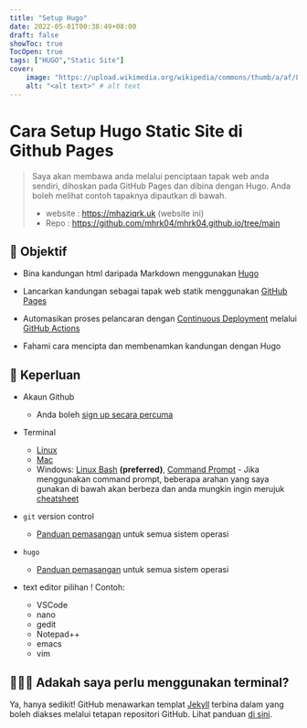 ```yaml
---
title: "Setup Hugo"
date: 2022-05-01T00:38:49+08:00
draft: false
showToc: true
TocOpen: true
tags: ["HUGO","Static Site"]
cover:
    image: "https://upload.wikimedia.org/wikipedia/commons/thumb/a/af/Logo_of_Hugo_the_static_website_generator.svg/1024px-Logo_of_Hugo_the_static_website_generator.svg.png" # image path/url
    alt: "<alt text>" # alt text
---
```


# Cara Setup Hugo Static Site di Github Pages

> Saya akan membawa anda melalui penciptaan tapak web anda sendiri, dihoskan pada GitHub Pages dan dibina dengan Hugo. Anda boleh melihat contoh tapaknya dipautkan di bawah.
>
> - website : <https://mhaziqrk.uk> (website ini)
> - Repo : <https://github.com/mhrk04/mhrk04.github.io/tree/main>

## 🎯 Objektif

- Bina kandungan html daripada Markdown menggunakan [Hugo](https://gohugo.io/)

- Lancarkan kandungan sebagai tapak web statik menggunakan [GitHub Pages](https://pages.github.com/)

- Automasikan proses pelancaran dengan [Continuous Deployment](https://www.atlassian.com/continuous-delivery/continuous-deployment) melalui [GitHub Actions](https://github.com/features/actions)

- Fahami cara mencipta dan membenamkan kandungan dengan Hugo

## 📌 Keperluan

- Akaun Github
  - Anda boleh [sign up secara percuma](https://github.com/join)

- Terminal
  - [Linux](https://maker.pro/linux/tutorial/basic-linux-commands-for-beginners)
  - [Mac](https://www.businessinsider.com/how-to-open-terminal-on-mac?r=US&IR=T)
  - Windows: [Linux Bash](https://www.laptopmag.com/uk/articles/use-bash-shell-windows-10) **(preferred)**, [Command Prompt](https://www.howtogeek.com/235101/10-ways-to-open-the-command-prompt-in-windows-10/)
        - Jika menggunakan command prompt, beberapa arahan yang saya gunakan di bawah akan berbeza dan anda mungkin ingin merujuk [cheatsheet](http://www.cs.columbia.edu/~sedwards/classes/2015/1102-fall/Command%20Prompt%20Cheatsheet.pdf)
- `git` version control
  - [Panduan pemasangan](https://git-scm.com/book/en/v2/Getting-Started-Installing-Git) untuk semua sistem operasi
- `hugo`
  - [Panduan pemasangan](https://gohugo.io/getting-started/installing/) untuk semua sistem operasi
- text editor pilihan ! Contoh:
  - VSCode
  - nano
  - gedit
  - Notepad++
  - emacs
  - vim

## 🤷🏻‍♀️ Adakah saya perlu menggunakan terminal?

Ya, hanya sedikit! GitHub menawarkan templat [Jekyll](https://jekyllrb.com/) terbina dalam yang boleh diakses melalui tetapan repositori GitHub. Lihat panduan [di sini](https://docs.github.com/en/pages/getting-started-with-github-pages/creating-a-github-pages-site).
